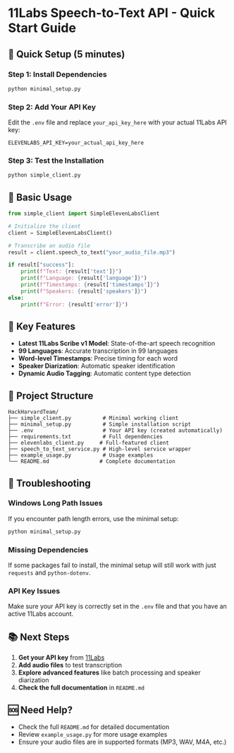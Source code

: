 # 11Labs Speech-to-Text API - Quick Start Guide

## 🚀 Quick Setup (5 minutes)

### Step 1: Install Dependencies
```bash
python minimal_setup.py
```

### Step 2: Add Your API Key
Edit the `.env` file and replace `your_api_key_here` with your actual 11Labs API key:
```
ELEVENLABS_API_KEY=your_actual_api_key_here
```

### Step 3: Test the Installation
```bash
python simple_client.py
```

## 📝 Basic Usage

```python
from simple_client import SimpleElevenLabsClient

# Initialize the client
client = SimpleElevenLabsClient()

# Transcribe an audio file
result = client.speech_to_text("your_audio_file.mp3")

if result["success"]:
    print(f"Text: {result['text']}")
    print(f"Language: {result['language']}")
    print(f"Timestamps: {result['timestamps']}")
    print(f"Speakers: {result['speakers']}")
else:
    print(f"Error: {result['error']}")
```

## 🎯 Key Features

- **Latest 11Labs Scribe v1 Model**: State-of-the-art speech recognition
- **99 Languages**: Accurate transcription in 99 languages
- **Word-level Timestamps**: Precise timing for each word
- **Speaker Diarization**: Automatic speaker identification
- **Dynamic Audio Tagging**: Automatic content type detection

## 📁 Project Structure

```
HackHarvardTeam/
├── simple_client.py          # Minimal working client
├── minimal_setup.py          # Simple installation script
├── .env                      # Your API key (created automatically)
├── requirements.txt          # Full dependencies
├── elevenlabs_client.py     # Full-featured client
├── speech_to_text_service.py # High-level service wrapper
├── example_usage.py          # Usage examples
└── README.md                # Complete documentation
```

## 🔧 Troubleshooting

### Windows Long Path Issues
If you encounter path length errors, use the minimal setup:
```bash
python minimal_setup.py
```

### Missing Dependencies
If some packages fail to install, the minimal setup will still work with just `requests` and `python-dotenv`.

### API Key Issues
Make sure your API key is correctly set in the `.env` file and that you have an active 11Labs account.

## 📚 Next Steps

1. **Get your API key** from [11Labs](https://elevenlabs.io/)
2. **Add audio files** to test transcription
3. **Explore advanced features** like batch processing and speaker diarization
4. **Check the full documentation** in `README.md`

## 🆘 Need Help?

- Check the full `README.md` for detailed documentation
- Review `example_usage.py` for more usage examples
- Ensure your audio files are in supported formats (MP3, WAV, M4A, etc.)
